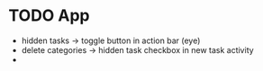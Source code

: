 <h1>TODO App</h1>

<ul>
<li>
hidden tasks -> toggle button in action bar (eye) 
<li>
delete categories -> hidden task checkbox in new task activity
<li>


</ul>

